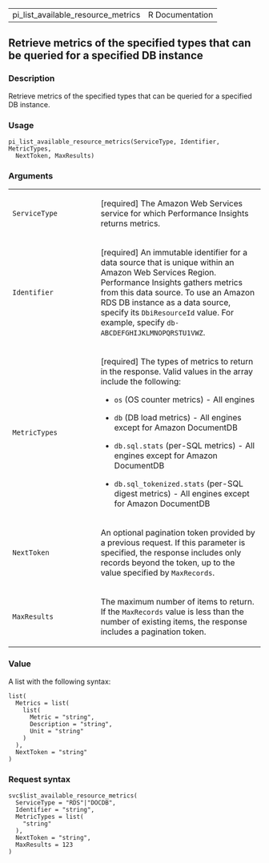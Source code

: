 <table style="width: 100%;">
<tbody>
<tr class="odd">
<td>pi_list_available_resource_metrics</td>
<td style="text-align: right;">R Documentation</td>
</tr>
</tbody>
</table>

## Retrieve metrics of the specified types that can be queried for a specified DB instance

### Description

Retrieve metrics of the specified types that can be queried for a
specified DB instance.

### Usage

    pi_list_available_resource_metrics(ServiceType, Identifier, MetricTypes,
      NextToken, MaxResults)

### Arguments

<table>
<colgroup>
<col style="width: 35%" />
<col style="width: 65%" />
</colgroup>
<tbody>
<tr class="odd">
<td><code
id="pi_list_available_resource_metrics_:_ServiceType">ServiceType</code></td>
<td><p>[required] The Amazon Web Services service for which Performance
Insights returns metrics.</p></td>
</tr>
<tr class="even">
<td><code
id="pi_list_available_resource_metrics_:_Identifier">Identifier</code></td>
<td><p>[required] An immutable identifier for a data source that is
unique within an Amazon Web Services Region. Performance Insights
gathers metrics from this data source. To use an Amazon RDS DB instance
as a data source, specify its <code>DbiResourceId</code> value. For
example, specify <code>db-ABCDEFGHIJKLMNOPQRSTU1VWZ</code>.</p></td>
</tr>
<tr class="odd">
<td><code
id="pi_list_available_resource_metrics_:_MetricTypes">MetricTypes</code></td>
<td><p>[required] The types of metrics to return in the response. Valid
values in the array include the following:</p>
<ul>
<li><p><code>os</code> (OS counter metrics) - All engines</p></li>
<li><p><code>db</code> (DB load metrics) - All engines except for Amazon
DocumentDB</p></li>
<li><p><code>db.sql.stats</code> (per-SQL metrics) - All engines except
for Amazon DocumentDB</p></li>
<li><p><code>db.sql_tokenized.stats</code> (per-SQL digest metrics) -
All engines except for Amazon DocumentDB</p></li>
</ul></td>
</tr>
<tr class="even">
<td><code
id="pi_list_available_resource_metrics_:_NextToken">NextToken</code></td>
<td><p>An optional pagination token provided by a previous request. If
this parameter is specified, the response includes only records beyond
the token, up to the value specified by
<code>MaxRecords</code>.</p></td>
</tr>
<tr class="odd">
<td><code
id="pi_list_available_resource_metrics_:_MaxResults">MaxResults</code></td>
<td><p>The maximum number of items to return. If the
<code>MaxRecords</code> value is less than the number of existing items,
the response includes a pagination token.</p></td>
</tr>
</tbody>
</table>

### Value

A list with the following syntax:

    list(
      Metrics = list(
        list(
          Metric = "string",
          Description = "string",
          Unit = "string"
        )
      ),
      NextToken = "string"
    )

### Request syntax

    svc$list_available_resource_metrics(
      ServiceType = "RDS"|"DOCDB",
      Identifier = "string",
      MetricTypes = list(
        "string"
      ),
      NextToken = "string",
      MaxResults = 123
    )
